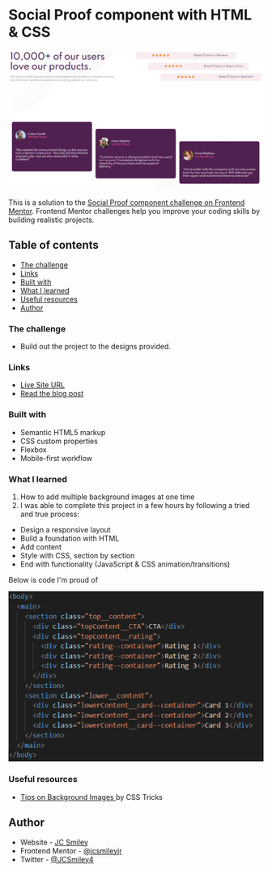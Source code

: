 # Social Proof component with HTML & CSS

![Image of designs vs what was built](./images/final-desktop-4.PNG)

This is a solution to the [Social Proof component challenge on Frontend Mentor](https://www.frontendmentor.io/challenges/social-proof-section-6e0qTv_bA). Frontend Mentor challenges help you improve your coding skills by building realistic projects.

## Table of contents

- [The challenge](#the-challenge)
- [Links](#links)
- [Built with](#built-with)
- [What I learned](#what-i-learned)
- [Useful resources](#useful-resources)
- [Author](#author)

### The challenge

- Build out the project to the designs provided.

### Links

- [Live Site URL](https://jcsmileyjr.github.io/Social-Proof/)
- [Read the blog post](https://dev.to/jcsmileyjr/frontend-challenge-6-social-proof-component-25e)

### Built with

- Semantic HTML5 markup
- CSS custom properties
- Flexbox
- Mobile-first workflow

### What I learned

1. How to add multiple background images at one time
2. I was able to complete this project in a few hours by following a tried and true process:
* Design a responsive layout
* Build a foundation with HTML
* Add content
* Style with CSS, section by section
* End with functionality (JavaScript & CSS animation/transitions)

Below is code I'm proud of

![Reuseable JavaScript functionality to open and close sections of code](./images/layout-code-1.PNG)

### Useful resources

- [Tips on Background Images ](https://css-tricks.com/almanac/properties/b/background-image/) by CSS Tricks

## Author

- Website - [JC Smiley](https://www.jcsmileyjr.com)
- Frontend Mentor - [@jcsmileyjr](https://www.frontendmentor.io/profile/jcsmileyjr)
- Twitter - [@JCSmiley4](https://twitter.com/JCSmiley4)